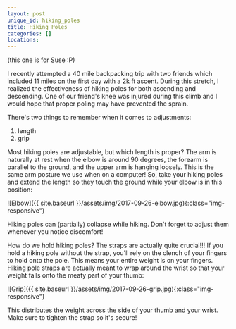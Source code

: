 ```yaml
---
layout: post
unique_id: hiking_poles
title: Hiking Poles
categories: []
locations: 
---
```


(this one is for Suse :P)

I recently attempted a 40 mile backpacking trip with two friends which included 11 miles on the first day with a 2k ft ascent.  During this stretch, I realized the effectiveness of hiking poles for both ascending and descending.  One of our friend's knee was injured during this climb and I would hope that proper poling may have prevented the sprain.

There's two things to remember when it comes to adjustments:

1. length
2. grip

Most hiking poles are adjustable, but which length is proper?  The arm is naturally at rest when the elbow is around 90 degrees, the forearm is parallel to the ground, and the upper arm is hanging loosely.  This is the same arm posture we use when on a computer!  So, take your hiking poles and extend the length so they touch the ground while your elbow is in this position:

![Elbow]({{ site.baseurl }}/assets/img/2017-09-26-elbow.jpg){:class="img-responsive"}

Hiking poles can (partially) collapse while hiking.  Don't forget to adjust them whenever you notice discomfort!

How do we hold hiking poles?  The straps are actually quite crucial!!!  If you hold a hiking pole without the strap, you'll rely on the clench of your fingers to hold onto the pole.  This means your entire weight is on your fingers.  Hiking pole straps are actually meant to wrap around the wrist so that your weight falls onto the meaty part of your thumb:

![Grip]({{ site.baseurl }}/assets/img/2017-09-26-grip.jpg){:class="img-responsive"}

This distributes the weight across the side of your thumb and your wrist.  Make sure to tighten the strap so it's secure!
